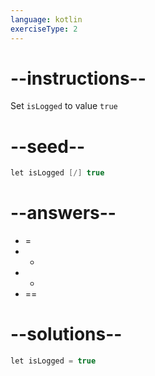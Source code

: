 ```yaml
---
language: kotlin
exerciseType: 2
---
```


# --instructions--

Set `isLogged` to value `true`

# --seed--

```kotlin
let isLogged [/] true
```

# --answers--

- =
- +
- -
- ==

# --solutions--

```kotlin
let isLogged = true
```
